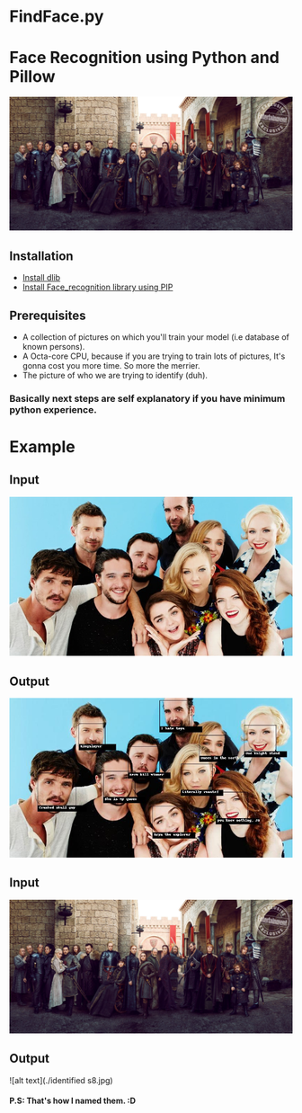 # FindFace.py

# Face Recognition using Python and Pillow
![alt text](./unknown/s8.jpg)

## Installation
  * [Install dlib](https://gist.github.com/ageitgey/629d75c1baac34dfa5ca2a1928a7aeaf)
  * [Install Face_recognition library using PIP](https://pypi.org/project/face_recognition/)
  
## Prerequisites
  * A collection of pictures on which you'll train your model (i.e database of known persons).
  * A Octa-core CPU, because if you are trying to train lots of pictures, It's gonna cost you more time. So more the merrier.
  * The picture of who we are trying to identify (duh).

### Basically next steps are self explanatory if you have minimum python experience.

# Example

## Input 
![alt text](./unknown/group.jpg)

## Output

![alt text](./identified.jpg)


## Input 
![alt text](./unknown/s8.jpg)

## Output
![alt text](./identified s8.jpg)



#### P.S: That's how I named them. :D
